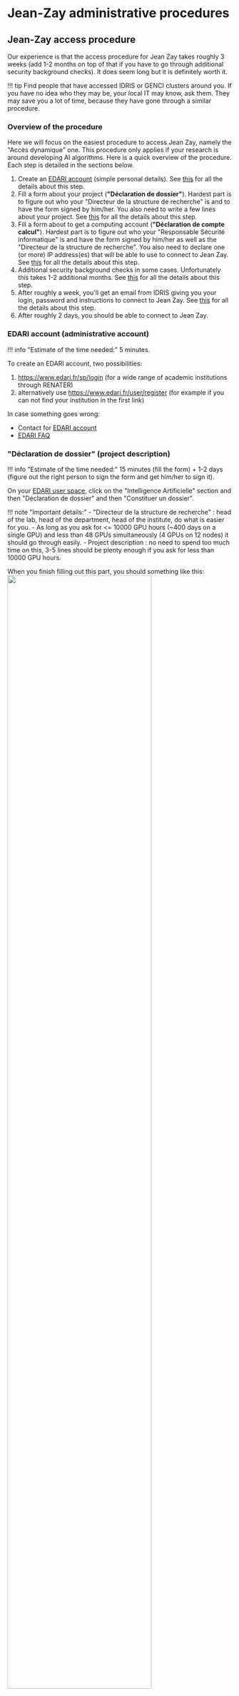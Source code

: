 # Jean-Zay administrative procedures

## Jean-Zay access procedure

Our experience is that the access procedure for Jean Zay takes roughly 3 weeks
(add 1-2 months on top of that if you have to go through additional security
background checks). It does seem long but it is definitely worth it.

!!! tip
    Find people that have accessed IDRIS or GENCI clusters around you. If you
    have no idea who they may be, your local IT may know, ask them. They may
    save you a lot of time, because they have gone through a similar procedure.

### Overview of the procedure

Here we will focus on the easiest procedure to access Jean Zay, namely the
"Accès dynamique" one. This procedure only applies if your research is around
developing AI algorithms. Here is a quick overview of the procedure. Each step
is detailed in the sections below.

1. Create an [EDARI account](https://www.edari.fr/sp/login) (simple
   personal details). See [this](#edari-account-administrative-account)
   for all the details about this step.
2. Fill a form about your project (**"Déclaration de dossier"**). Hardest part
   is to figure out who your "Directeur de la structure de recherche" is and to
   have the form signed by him/her. You also need to write a few lines about
   your project. See [this](#d%C3%A9claration-de-dossier-project-description)
   for all the details about this step.
3. Fill a form about to get a computing account (**"Déclaration de compte
   calcul"**). Hardest part is to figure out who your "Responsable Sécurité
   informatique" is and have the form signed by him/her as well as the
   "Directeur de la structure de recherche". You also need to declare one (or
   more) IP address(es) that will be able to use to connect to Jean Zay. See
   [this](#declaration-de-compte-calcul-computing-account-creation-for-jean-zay)
   for all the details about this step.
4. Additional security background checks in some cases. Unfortunately
   this takes 1-2 additional months. See
   [this](#additional-security-background-checks-in-some-cases) for all the
   details about this step.
5. After roughly a week, you'll get an email from IDRIS giving you your login,
   password and instructions to connect to Jean Zay. See
   [this](#idris-email-with-login-and-password) for all the details about this
   step.
6. After roughly 2 days, you should be able to connect to Jean Zay.

### EDARI account (administrative account)

!!! info "Estimate of the time needed:"
    5 minutes.

To create an EDARI account, two possibilities:

1. https://www.edari.fr/sp/login (for a wide range of
   academic institutions through RENATER)
2. alternatively use https://www.edari.fr/user/register (for example if you can
   not find your institution in the first link)

In case something goes wrong:

- Contact for [EDARI account](https://www.edari.fr/contact)
- [EDARI FAQ](https://www.edari.fr/faq)

### "Déclaration de dossier" (project description)

!!! info "Estimate of the time needed:"
    15 minutes (fill the form) + 1-2 days (figure out the right person to sign
    the form and get him/her to sign it).

On your [EDARI user space](https://www.edari.fr/utilisateur), click on the
"Intelligence Artificielle" section and then "Déclaration de dossier" and then
"Constituer un dossier".
  
!!! note "Important details:"
    - "Directeur de la structure de recherche" : head of the lab, head of the
      department, head of the institute, do what is easier for you.
    - As long as you ask for <= 10000 GPU hours (~400 days on a single GPU) and
      less than 48 GPUs simultaneously (4 GPUs on 12 nodes) it should go through
      easily.
    - Project description : no need to spend too much time on this, 3-5 lines
      should be plenty enough if you ask for less than 10000 GPU hours.

When you finish filling out this part, you should something like this:
<img src="../img/project-saved.png" width="80%" style="display: block"/>

!!! warning "Important"
    You need to click on "Valider la saisie des informations" to validate your
    information:
    <img src="../img/project-validate.png" width="80%" style="display: block"/>

Note that in principle once your 10000 GPU hours are exhausted you can ask for
a renewal through a similar "lightweight" procedure, see [this](#how-to-renew-hours) for more
details.

### "Déclaration de compte calcul" (computing account creation for Jean Zay)

!!! info "Estimate of the time needed:"
    15 minutes (fill the form) + 1-2 days (figure out the right person to sign
    the form and get him/her to sign it).

!!! note "Important details:"
    - "Responsable sécurité informatique", this is someone that should be able
      to turn deny you access to Jean Zay, in case there is any issue with your
      account activity. He/She must be able to certify that you respect the IT
      charter in your host lab/institution. In CNRS labs, he/she is known as
      the CSSI (Chargé·e de la Sécurité des Systèmes Informatiques).
    - IP addresses to connect to Jean Zay. Make sure they are static IP
      addresses (e.g. not your IP address from you home). In most cases: your
      desktop in your lab will have a static IP address, but best confirm with
      your local IT people. Note that the form is helping you with some
      suggestion which were correct when filling it from a fixed desktop in our
      lab.

When you finish filling out this part, you should see something like this:
<img src="../img/computing-account-saved.png" width="80%" style="display: block"/>

!!! warning "Important"
    You need to click on "Valider la saisie des informations" to
    validate your information:
    <img src="../img/computing-account-validate.png" width="80%" style="display: block"/>


### Additional security background checks in some cases

In some cases, the direction of IDRIS can require additional security
background checks.

You will have to fill a form with basic information about
yourself (name, address, date and place of birth) and about the project you
will be working on: where you will be working from, where your financing comes
from (e.g. Inria, a project grant, etc ...), and a description of your project.

The project description comes in two parts:

- A short description (can be the same as the one used in your declaration on
  Edari) embedded in the form you will receive.
- A more detailed description to attach in PDF. A one-page file with half
  description / half bibliography should be enough. You will also be asked to
  attach a CV. It must include everything you did after you obtained your last
  degree. Every blank should be explicitly stated. For example, if you had a
  one month break, you should specify this month on your CV and state « No
  employment » next to it.

After all the paperwork has been submitted, you should receive an e-mail saying
that the security background chekcs will take between 1 and 2 months. The 2
months is a hard limit and is actually warranted by law. Do not hesitate to
send them an email asking about the status of your application if you don't
hear from them maybe after 1 month the first time, and then every two weeks
until you manage to get through the security background checks (fix this part
if you have better recommendations).

Once this step is complete, the regular procedure applies.

### IDRIS email with login and password

In principle, you should receive a "Ouverture de votre compte" email from IDRIS
roughly one week after having completed the previous step. Contact:
[assist@idris.fr](mailto:assist@idris.fr) if you have not received email within
a week.

- Quite a long email with detailed instructions. One the first connection your
  password is the concatenation of the first password in "Déclaration de compte
  calcul" and the password in the email. You are then asked to chose a new
  password.
- Count 2-3 days after the email to actually be able to access Jean Zay. Some
  time is needed for the IP address to be added to Jean Zay.


### How to add additionnal IP addresses to your authorised IP addresses

!!! info "Estimate of the time needed:"
    15 minutes (fill the form) + 1-2 days (figure out the right person to sign
    the form and get him/her to sign it). + 1-2 days (until the change actually
    takes effect on the IDRIS side).

To add additionnal IP addresses to those mentioned on your original declaration:

- Fill the "Ajout, modification ou suppression de machines" table on page 2 of
  [this pdf
  document](http://www.idris.fr/media/data/formulaires/fgc.pdf#page=2).
- Have it signed by your "Responsable sécurité informatique".
- e-mail the signed form to gestutil@idris.fr and wait 1-2 days until the change
  actually takes effect.

## How to write a project proposal (only needed if you request more than 10k GPU hours)

!!! info "Estimate of the time needed:"
    1h (write a project) + a few days/weeks for approval (depending on the
    request). 

Useful when you have used most of your computing time and want to fill a
"Demande de ressources au fil de l'eau" (request more hours on the fly), and
you would like to ask for more than 10k GPU hours.

- Describe the scientific project for which you need to perform experiments. Be
  specific about the team you work in, why do you need such computing
  ressources
- Estimate the number of hours you will need. To provide an estimate you can
  estimate your daily/weekly computing time `C` you need and multiply by the
  number of months `M` you want to work on Jean-Zay for this project to get
  `T = C * M`.
- Describe a typical experiment. How much computing ressources do you need: do
  you use 1 GPU per experiment or 10 GPUs, if 10 why, can be useful to justify
  your daily need of computation `C`. Be specific about the algorithms you are
  using, the data type (image, text, audio, video ...), the model you use (cnn,
  lstm, kernels, ...) and what your model is used for (predicting image labels,
  pose estimation, robot movements, ...)
- Include references to back up your project. If you already have published, it
  is definitely a plus.

Depending on your request, this proposal can be reviewed by 1 to 10 people.

## How to renew hours

!!! info "Estimate of the time needed:"
    30 minutes (fill the form and write an activity report) + 1-2 days (figure
    out the right person to sign the form and get him/her to sign it).

Hours are allocated for one year so you need to renew them after one year. You
will get a reminder email roughly one month in advance. The same procedure
applies if you have used almost all your hours and you want to ask for more.

The procedure is fully detailed
[here](http://www.idris.fr/eng/info/gestion/demande-heures/documentation-ad/renouvellement-dossier-ad-eng.html)
but here is a short summary to know what to expect:

- the procedure happens on https://www.edari.fr/utilisateur. The main thing is
  to ask for the number hours you want (GPU and potentially CPU).
- you need to write an activity report (PDF), about half a page should be
  enough. The main idea is to show that you made good use of the hours, for
  example by listing publications. There is an activity report template
  [here](http://www.idris.fr/media/ia/ressources/modele-rapport-ad.pdf) (in
  French) that may help you. Also remember to acknowledge Jean-Zay in your
  article (see [this](#how-to-cite-jean-zay-in-your-article) for more details).
- download a PDF summarizing your renewal application, get it signed by your
  "directeur de recherche" and upload it on the EDARI website. In some cases
  this step happens automatically (the "directeur de recherche" gets an
  automated email and can validate your project directly)

## How to cite Jean-Zay in your article

This is important if you want Jean-Zay to get the credit it deserves and may
help to get more funding and eventually to get more compute nodes.

Add this to your acknowledgments:

> This work was performed using HPC resources from GENCI–IDRIS (Grant [year]-[project number])

for example (if you project was allocated hours in 2021 and your project number
is AD12345678):

> This work was performed using HPC resources from GENCI–IDRIS (Grant 2021-AD12345678)

You can find your project number in eDARI: https://www.edari.fr/utilisateur
When connected via `ssh` to the Jean-Zay cluster, you can also knwo your project number (as well as your remaining budget) using the command line `idracct`.

The official guidelines for Jean-Zay citation are available here:
http://www.idris.fr/eng/info/gestion/remerciements-eng.html
